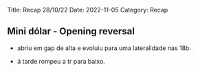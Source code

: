Title: Recap 28/10/22
Date: 2022-11-05
Category: Recap

## Mini dólar - Opening reversal

* abriu em gap de alta e evoluiu para uma lateralidade nas 18b.

* á tarde rompeu a tr para baixo.
